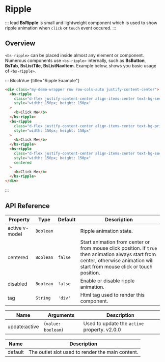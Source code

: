 # Ripple


::: lead
**BsRipple** is small and lightweight component which is used to show ripple animation 
when `click` or `touch` event occured.
:::


## Overview

`<bs-ripple>` can be placed inside almost any element or component. Numerous components use 
`<bs-ripple>` internally, such as **BsButton**, **BsTab**, **BsListTile**, **BsListNavItem**. 
Example below, shows you basic usage of `<bs-ripple>`.

::: BlockVue {title="Ripple Example"}

```html
<div class="my-demo-wrapper row row-cols-auto justify-content-center">
  <bs-ripple
    class="d-flex justify-content-center align-items-center text-bg-secondary border rounded me-3 mb-3"
    style="width: 150px; height: 150px"
  >
    <b>Click Me</b>
  </bs-ripple>
  <bs-ripple
    class="d-flex justify-content-center align-items-center text-bg-primary border rounded me-3 mb-3"
    style="width: 150px; height: 150px"
  >
    <b>Click Me</b>
  </bs-ripple>
  <bs-ripple
    class="d-flex justify-content-center align-items-center text-bg-success border rounded"
    style="width: 150px; height: 150px"
    centered
  >
    <b>Click Me</b>
  </bs-ripple>
</div>
```
:::


## API Reference

<BsTabs v-model="tabs1active" variant="material" color="grey-700" class="doc-api-reference">
  <BsTab label="Props">
    <div class="doc-table-responsive doc-table-props">

| Property | Type      | Default | Description |
|----------|-----------|---------|-------------|
| active <Badge type="tip">v-model</Badge> | `Boolean` |  | Ripple animation state. |
| centered | `Boolean` | `false` | Start animation from center or from mouse click position. If `true` then animation always start from center, otherwise animation will start from mouse click or touch position. |
| disabled | `Boolean` | `false` | Enable or disable ripple animation. |
| tag      | `String`  | `'div'` | Html tag used to render this component. |

</div>
  </BsTab>
  <BsTab label="Events">
    <div class="doc-table-responsive doc-table-3cols">

| Name   | Arguments | Description |
|--------|---------------|-------------|
| update:active | (`value: boolean`) | Used to update the `active` property. <BsBadge color="info">v2.0.0</BsBadge> |

</div>
  </BsTab>
  <BsTab label="Slots">
    <div class="doc-table-responsive doc-table-2cols">

| Name    | Description  |
|---------|--------------|
| default | The outlet slot used to render the main content. |

</div>
  </BsTab>
</BsTabs>


<script setup lang="ts">
import { ref } from 'vue';

const tabs1active = ref(0);
</script>